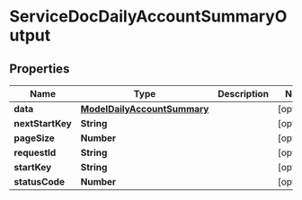 

# ServiceDocDailyAccountSummaryOutput


## Properties

| Name | Type | Description | Notes |
|------------ | ------------- | ------------- | -------------|
|**data** | [**ModelDailyAccountSummary**](ModelDailyAccountSummary.md) |  |  [optional] |
|**nextStartKey** | **String** |  |  [optional] |
|**pageSize** | **Number** |  |  [optional] |
|**requestId** | **String** |  |  [optional] |
|**startKey** | **String** |  |  [optional] |
|**statusCode** | **Number** |  |  [optional] |




